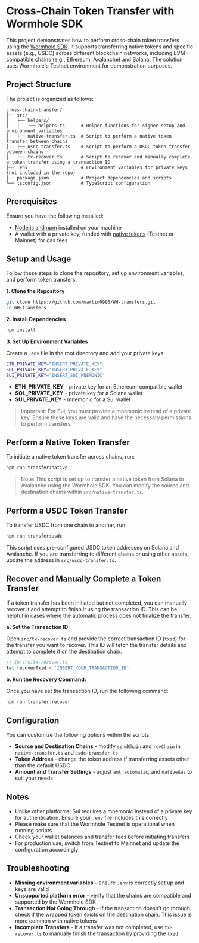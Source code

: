 # Cross-Chain Token Transfer with Wormhole SDK

This project demonstrates how to perform cross-chain token transfers using the [Wormhole SDK](https://github.com/wormhole-foundation/wormhole-sdk-ts). It supports transferring native tokens and specific assets (e.g., USDC) across different blockchain networks, including EVM-compatible chains (e.g., Ethereum, Avalanche) and Solana. The solution uses Wormhole's Testnet environment for demonstration purposes.

## Project Structure

The project is organized as follows:

```plaintext
cross-chain-transfer/
├── src/
│   ├── helpers/
│   │   └── helpers.ts      # Helper functions for signer setup and environment variables
│   ├── native-transfer.ts  # Script to perform a native token transfer between chains
│   ├── usdc-transfer.ts    # Script to perform a USDC token transfer between chains
│   └── tx-recover.ts       # Script to recover and manually complete a token transfer using a transaction ID
├── .env                    # Environment variables for private keys (not included in the repo)
├── package.json            # Project dependencies and scripts
└── tsconfig.json           # TypeScript configuration
```

## Prerequisites

Ensure you have the following installed:

 - [Node.js and npm](https://docs.npmjs.com/downloading-and-installing-node-js-and-npm) installed on your machine
 - A wallet with a private key, funded with [native tokens](https://faucets.chain.link/) (Testnet or Mainnet) for gas fees

## Setup and Usage

Follow these steps to clone the repository, set up environment variables, and perform token transfers.

**1. Clone the Repository**

```bash
git clone https://github.com/martin0995/WH-transfers.git
cd WH-transfers
```

**2. Install Dependencies**

```bash
npm install
```

**3. Set Up Environment Variables**

Create a `.env` file in the root directory and add your private keys:

```bash
ETH_PRIVATE_KEY="INSERT_PRIVATE_KEY"
SOL_PRIVATE_KEY="INSERT_PRIVATE_KEY"
SUI_PRIVATE_KEY="INSERT_SUI_MNEMONIC"
```

 - **ETH_PRIVATE_KEY** - private key for an Ethereum-compatible wallet
 - **SOL_PRIVATE_KEY** - private key for a Solana wallet
 - **SUI_PRIVATE_KEY** - mnemonic for a Sui wallet

>Important: For Sui, you must provide a mnemonic instead of a private key. Ensure these keys are valid and have the necessary permissions to perform transfers.

## Perform a Native Token Transfer

To initiate a native token transfer across chains, run:

```bash
npm run transfer:native
```

> Note: This script is set up to transfer a native token from Solana to Avalanche using the Wormhole SDK. You can modify the source and destination chains within `src/native-transfer.ts`.

## Perform a USDC Token Transfer

To transfer USDC from one chain to another, run:

```bash
npm run transfer:usdc
```

This script uses pre-configured USDC token addresses on Solana and Avalanche. If you are transferring to different chains or using other assets, update the address in `src/usdc-transfer.ts`.

## Recover and Manually Complete a Token Transfer

If a token transfer has been initiated but not completed, you can manually recover it and attempt to finish it using the transaction ID. This can be helpful in cases where the automatic process does not finalize the transfer.

**a. Set the Transaction ID:**

Open `src/tx-recover.ts` and provide the correct transaction ID (`txid`) for the transfer you want to recover. This ID will fetch the transfer details and attempt to complete it on the destination chain.

```typescript
// In src/tx-recover.ts
let recoverTxid = 'INSERT_YOUR_TRANSACTION_ID';
```

**b. Run the Recovery Command:**

Once you have set the transaction ID, run the following command:

```bash
npm run transfer:recover
```

## Configuration

You can customize the following options within the scripts:

 - **Source and Destination Chains** - modify `sendChain` and `rcvChain` in `native-transfer.ts` and `usdc-transfer.ts`
 - **Token Address** - change the token address if transferring assets other than the default USDC
 - **Amount and Transfer Settings** - adjust `amt`, `automatic`, and `nativeGas` to suit your needs

## Notes

 - Unlike other platforms, Sui requires a mnemonic instead of a private key for authentication. Ensure your `.env` file includes this correctly
 - Please make sure that the Wormhole Testnet is operational when running scripts
 - Check your wallet balances and transfer fees before initiating transfers
 - For production use, switch from Testnet to Mainnet and update the configuration accordingly

## Troubleshooting

 - **Missing environment variables** - ensure `.env` is correctly set up and keys are valid
 - **Unsupported platform error** - verify that the chains are compatible and supported by the Wormhole SDK
 - **Transaction Not Going Through** - if the transaction doesn't go through, check if the wrapped token exists on the destination chain. This issue is more common with native tokens
 - **Incomplete Transfers** - if a transfer was not completed, use `tx-recover.ts` to manually finish the transaction by providing the `txid`
